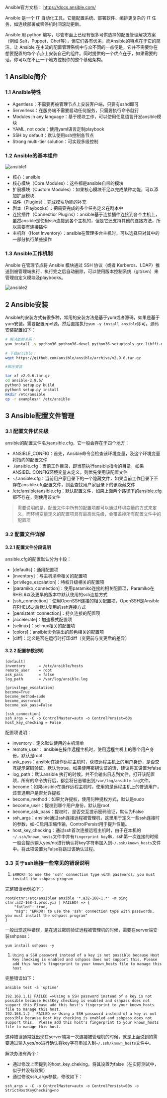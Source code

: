 Ansible官方文档： https://docs.ansible.com/

Ansible 是一个 IT 自动化工具。它能配置系统、部署软件、编排更复杂的 IT 任务，如连续部署或零停机时间滚动更新。

Ansible 用 python 编写，尽管市面上已经有很多可供选择的配置管理解决方案（例如 Salt，Puppet，Chef等），但它们各有优劣，而Ansible的特点在于它的简洁。让 Ansible 在主流的配置管理系统中与众不同的一点便是，它并不需要你在想要配置的每个节点上安装自己的组件。同时提供的一个优点在于，如果需要的话，你可以在不止一个地方控制你的整个基础架构。

## 1 Ansible简介

### 1.1 Ansible特性

- Agentless：不需要再被管理节点上安装客户端，只要有sshd即可
- Serverless：在服务端不需要启动任何服务，只需要执行命令就行
- Modules in any language：基于模块工作，可以使用任意语言开发ansible模块
- YAML, not code：使用yaml语言定制playbook
- SSH by default：默认使用ssh控制各节点
- Strong multi-tier solution：可实现多级控制

### 1.2 Ansible的基本组件

![ansible1](images/ansible1-1585014469983.png)

- 核心：ansible
- 核心模块（Core Modules）：这些都是ansible自带的模块
- 扩展模块（Custom Modules）：如果核心模块不足以完成某种功能，可以添加扩展模块
- 插件（Plugins）：完成模块功能的补充
- 剧本（Playbooks）：把需要完成的多个任务定义在剧本中
- 连接插件（Connectior Plugins）：ansible基于连接插件连接到各个主机上，虽然ansible是使用ssh连接到各个主机的，但是它还支持其他的连接方法，所以需要有连接插件
- 主机群（Host Inventory）：ansible在管理多台主机时，可以选择只对其中的一部分执行某些操作

### 1.3 Ansible工作机制

Ansible 在管理节点将 Ansible 模块通过 SSH 协议（或者 Kerberos、LDAP）推送到被管理端执行，执行完之后自动删除，可以使用版本控制系统（git/svn）来管理自定义模块及playbooks。

![ansible2](images/ansible2-1585014469997.png)

## 2 Ansible安装

Ansible的安装方式有很多种，常用的安装方法是基于yum或者源码，如果是基于yum安装，需要配置epel源，然后直接执行`yum -y install ansible`即可。源码安装配置如下：

```sh
# 解决依赖关系：
yum install -y python36 python36-devel python36-setuptools gcc libffi-devel openssl-devel
 
# 下载ansible：
wget https://github.com/ansible/ansible/archive/v2.9.6.tar.gz

#解压安装

tar xf v2.9.6.tar.gz
cd ansible-2.9.6/
python3 setup.py build
python3 setup.py install
mkdir /etc/ansible
cp -r examples/* /etc/ansible
```

## 3 Ansible配置文件管理

### 3.1 配置文件优先级

ansible的配置文件名为ansible.cfg，它一般会存在于四个地方：

- ANSIBLE_CONFIG：首先，Ansible命令会检查该环境变量，及这个环境变量将指向的配置文件
- ./ansible.cfg：当前工作目录，即当前执行ansible指令的目录，如果ANSIBEL_CONFIG环境变量未定义，则优先使用该配置文件
- ~/.ansible.cfg：当前用户家目录下的一个隐藏文件，如果当前工作目录下不存在ansible.cfg配置文件，则会查找用户家目录下的该隐藏文件
- /etc/ansible/ansible.cfg：默认配置文件，如果上面两个路径下的ansible.cfg都不存在，则使用该文件

> 需要说明的是，配置文件中所有的配置项都可以通过环境变量的方式来定义，而环境变量定义的配置项具有最高优先级，会覆盖掉所有配置文件中的配置项

### 3.2 配置文件详解

#### 3.2.1 配置文件分段说明

ansible.cfg的配置默认分为十段：

- [defaults]：通用配置项
- [inventory]：与主机清单相关的配置项
- [privilege_escalation]：特权升级相关的配置项
- [paramiko_connection]：使用paramiko连接的相关配置项，Paramiko在RHEL6以及更早的版本中默认使用的ssh连接方式
- [ssh_connection]：使用OpenSSH连接的相关配置项，OpenSSH是Ansible在RHEL6之后默认使用的ssh连接方式
- [persistent_connection]：持久连接的配置项
- [accelerate]：加速模式配置项
- [selinux]：selinux相关的配置项
- [colors]：ansible命令输出的颜色相关的配置项
- [diff]：定义是否在运行时打印diff（变更前与变更后的差异）

#### 3.2.2 配置参数说明

```
[default]
inventory      = /etc/ansible/hosts
remote_user    = root
ask_pass       = false
log_path       = /var/log/ansible.log

[privilege_escalation]
become=True
become_method=sudo
become_user=root
become_ask_pass=False

[ssh_connection]
ssh_args = -C -o ControlMaster=auto -o ControlPersist=60s 
host_key_checking = False 
```

配置项说明：

- inventory：定义默认使用的主机清单
- remote_user： ansible在操作远程主机时，使用远程主机上的哪个用户身份，默认是root
- ask_pass：ansible在操作远程主机时，获取远程主机上的用户身份，是否交互提示密码验证，默认为true。如果使用密钥认证的话，建议将其设置为false
- log_path：默认ansible 执行的时候，并不会输出日志到文件，打开该配置项，所有的命令执行后，都会将日志输出到`/var/log/ansible.log`文件。
- become：如果ansible在操作远程主机时，使用的是远程主机上的普通用户，该普通用户是否允许提权
- become_method：如果允许提权，使用何种提权方式，默认是sudo
- become_user：提权到哪个用户身份，默认是root
- become_ask_pass：提权时，是否交互提示密码验证，默认为False
- ssh_args：ansible通过ssh连接远程被管理机，这里用于定义一些ssh连接时的参数，如-C启用压缩传输，ControlPersist用于提升性能。
- host_key_checking：通过ssh首次连接远程主机时，由于在本机的`~/.ssh/known_hosts`文件中并有`fingerprint key`串，ssh第一次连接的时候一般会提示输入yes/no进行确认将key字符串加入到`~/.ssh/known_hosts`文件中。将此项设置为False将跳过该确认过程。

### 3.3 关于ssh连接一些常见的错误说明

1. `ERROR! to use the 'ssh' connection type with passwords, you must install the sshpass program`

完整错误示例如下：

```
root@ctnr:/etc/ansible# ansible '*.a32-168-1.*' -m ping
ctnr.a32-168-1.prod.yiz | FAILED! => {
    "failed": true, 
    "msg": "ERROR! to use the 'ssh' connection type with passwords, you must install the sshpass program"
}
```

一般出现这种错误，是在通过密码验证远程被管理机的时候，需要在server端安装sshpass：

```
yum install sshpass -y 
```

1. `Using a SSH password instead of a key is not possible because Host Key checking is enabled and sshpass does not support this. Please add this host's fingerprint to your known_hosts file to manage this host`

完整错误如下：

```
ansible test -a 'uptime'

192.168.1.1| FAILED =>Using a SSH password instead of a key is not possible because HostKey checking is enabled and sshpass does not support this.Please add this host's fingerprint to your known_hosts file to manage this host.
192.168.1.2 | FAILED => Using a SSH password instead of a key is not possible because Host Key checking is enabled and sshpass does not support this.  Please add this host's fingerprint to your known_hosts file to manage this host.
```

这种错误通常就出现在server端第一次连接被管理机的时候，就是上面说到的需要通过输入yes/no进行确认将key字符串加入到`~/.ssh/known_hosts`文件中。

解决办法有两个：

- 通过修改上面提到的host_key_cheking，将其设置为false（在实际测试中，似乎并没有效果）
- 通过修改ssh_args参数，修改如下：

```
ssh_args = -C -o ControlMaster=auto -o ControlPersist=60s -o StrictHostKeyChecking=no 
```